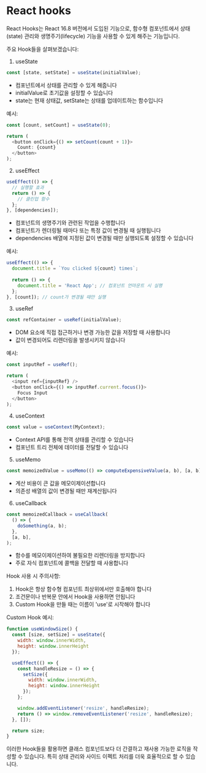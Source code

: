 # React hooks
React Hooks는 React 16.8 버전에서 도입된 기능으로, 함수형 컴포넌트에서 상태(state) 관리와 생명주기(lifecycle) 기능을 사용할 수 있게 해주는 기능입니다.

주요 Hook들을 살펴보겠습니다:

1. useState
```javascript
const [state, setState] = useState(initialValue);
```
- 컴포넌트에서 상태를 관리할 수 있게 해줍니다
- initialValue로 초기값을 설정할 수 있습니다
- state는 현재 상태값, setState는 상태를 업데이트하는 함수입니다

예시:
```javascript
const [count, setCount] = useState(0);

return (
  <button onClick={() => setCount(count + 1)}>
    Count: {count}
  </button>
);
```

2. useEffect
```javascript
useEffect(() => {
  // 실행할 효과
  return () => {
    // 클린업 함수
  };
}, [dependencies]);
```
- 컴포넌트의 생명주기와 관련된 작업을 수행합니다
- 컴포넌트가 렌더링될 때마다 또는 특정 값이 변경될 때 실행됩니다
- dependencies 배열에 지정된 값이 변경될 때만 실행되도록 설정할 수 있습니다

예시:
```javascript
useEffect(() => {
  document.title = `You clicked ${count} times`;
  
  return () => {
    document.title = 'React App'; // 컴포넌트 언마운트 시 실행
  };
}, [count]); // count가 변경될 때만 실행
```

3. useRef
```javascript
const refContainer = useRef(initialValue);
```
- DOM 요소에 직접 접근하거나 변경 가능한 값을 저장할 때 사용합니다
- 값이 변경되어도 리렌더링을 발생시키지 않습니다

예시:
```javascript
const inputRef = useRef();

return (
  <input ref={inputRef} />
  <button onClick={() => inputRef.current.focus()}>
    Focus Input
  </button>
);
```

4. useContext
```javascript
const value = useContext(MyContext);
```
- Context API를 통해 전역 상태를 관리할 수 있습니다
- 컴포넌트 트리 전체에 데이터를 전달할 수 있습니다

5. useMemo
```javascript
const memoizedValue = useMemo(() => computeExpensiveValue(a, b), [a, b]);
```
- 계산 비용이 큰 값을 메모이제이션합니다
- 의존성 배열의 값이 변경될 때만 재계산됩니다

6. useCallback
```javascript
const memoizedCallback = useCallback(
  () => {
    doSomething(a, b);
  },
  [a, b],
);
```
- 함수를 메모이제이션하여 불필요한 리렌더링을 방지합니다
- 주로 자식 컴포넌트에 콜백을 전달할 때 사용합니다

Hook 사용 시 주의사항:
1. Hook은 항상 함수형 컴포넌트 최상위에서만 호출해야 합니다
2. 조건문이나 반복문 안에서 Hook을 사용하면 안됩니다
3. Custom Hook을 만들 때는 이름이 'use'로 시작해야 합니다

Custom Hook 예시:
```javascript
function useWindowSize() {
  const [size, setSize] = useState({
    width: window.innerWidth,
    height: window.innerHeight
  });

  useEffect(() => {
    const handleResize = () => {
      setSize({
        width: window.innerWidth,
        height: window.innerHeight
      });
    };

    window.addEventListener('resize', handleResize);
    return () => window.removeEventListener('resize', handleResize);
  }, []);

  return size;
}
```

이러한 Hook들을 활용하면 클래스 컴포넌트보다 더 간결하고 재사용 가능한 로직을 작성할 수 있습니다. 특히 상태 관리와 사이드 이펙트 처리를 더욱 효율적으로 할 수 있습니다.
